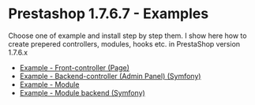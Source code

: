 # Prestashop 1.7.6.7 - Examples

Choose one of example and install step by step them. I show here how to create prepered controllers, modules, hooks etc. in PrestaShop version 1.7.6.x

* [Example - Front-controller (Page)](https://github.com/damian-pm/prestashop_examples/tree/master/examples/ExampleFrontController)
* [Example - Backend-controller (Admin Panel) (Symfony)](https://github.com/damian-pm/prestashop_examples/tree/master/examples/ExampleBackEndController)
* [Example - Module](https://github.com/damian-pm/prestashop_examples/tree/master/examples/ExampleModule)
* [Example - Module backend (Symfony)](https://github.com/damian-pm/prestashop_examples/tree/master/examples/ExampleModuleBackEndSymfony)
